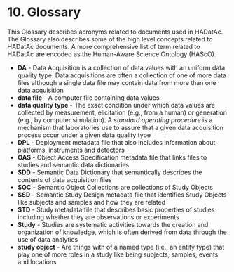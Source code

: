 # 10. Glossary

This Glossary describes acronyms related to documents used in HADatAc. The Glossary also describes some of the high level concepts related to HADatAc documents. A more comprehensive list of term related to HADatAc are encoded as the Human-Aware Science Ontology \(HAScO\).

* **DA** - Data Acquisition is a collection of data values with an uniform data quality type. Data acquisitions are often a collection of one of more data files although a single data file may contain data from more than one data acquisition
* **data file** - A computer file containing data values
* **data quality type** - The exact condition under which data values are collected by measurement, elicitation \(e.g., from a human\) or generation \(e.g., by computer simulation\). A _standard operating procedure_ is a mechanism that laboratories use to assure that a given data acquisition process occur under a given data quality type  
* **DPL** - Deployment metadata file that also includes information about platforms, instruments and detectors
* **OAS** - Object Access Specification metadata file that links files to  studies and semantic data dictionaries
* **SDD** - Semantic Data Dictionary that semantically describes the contents of data acquisition files
* **SOC** - Semantic Object Collections are collections of Study Objects
* **SSD** - Semantic Study Design metadata file that identifies Study Objects like subjects and samples and how they are related 
* **STD** - Study metadata file that describes basic properties of studies including whether they are observations or experiments
* **Study** - Studies are systematic activities towards the creation and organization of knowledge, which is often derived from data through the use of data analytics
* **study object** - Are things with of a named type \(i.e., an entity type\) that play one of more roles in a study like being subjects, samples, events and locations  

